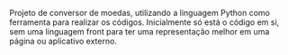 Projeto de conversor de moedas, utilizando a linguagem Python como ferramenta para realizar os códigos. 
Inicialmente só está o código em si, sem uma linguagem front para ter uma representação melhor em uma página ou aplicativo externo.
